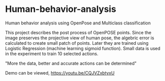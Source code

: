 # Human-behavior-analysis
Human behavior analysis using OpenPose and Multiclass classification

This project describes the post process of OpenPOSE points. Since the image preserves the projective view of human pose, the algebric error is calculated to create small 
patch of points. Later they are trained using Logistic Regression (machine learning sigmoid function). Small data is used in the experiment to train 10 selected actions.

"More the data, better and accurate actions can be determined"

Demo can be viewed, https://youtu.be/CQJVZxbtyxU
